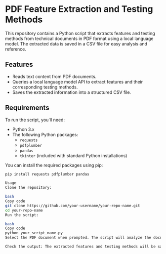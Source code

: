 # PDF Feature Extraction and Testing Methods

This repository contains a Python script that extracts features and testing methods from technical documents in PDF format using a local language model. The extracted data is saved in a CSV file for easy analysis and reference.

## Features

- Reads text content from PDF documents.
- Queries a local language model API to extract features and their corresponding testing methods.
- Saves the extracted information into a structured CSV file.

## Requirements

To run the script, you'll need:

- Python 3.x
- The following Python packages:
  - `requests`
  - `pdfplumber`
  - `pandas`
  - `tkinter` (included with standard Python installations)

You can install the required packages using pip:

```bash
pip install requests pdfplumber pandas

Usage
Clone the repository:

bash
Copy code
git clone https://github.com/your-username/your-repo-name.git
cd your-repo-name
Run the script:

bash
Copy code
python your_script_name.py
Select the PDF document when prompted. The script will analyze the document.

Check the output: The extracted features and testing methods will be saved in features_testing_methods.csv.

